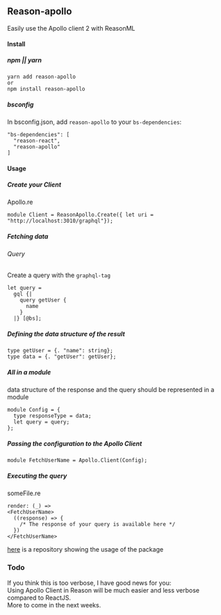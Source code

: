 ## Reason-apollo

Easily use the Apollo client 2 with ReasonML

#### Install

##### npm || yarn
```
yarn add reason-apollo
or
npm install reason-apollo
```

##### bsconfig
In bsconfig.json, add `reason-apollo` to your `bs-dependencies`:
```
"bs-dependencies": [
  "reason-react",
  "reason-apollo"
]
```


#### Usage 

##### Create your Client


Apollo.re
```
module Client = ReasonApollo.Create({ let uri = "http://localhost:3010/graphql"});

```

 
 ##### Fetching data
 
 ###### Query
 Create a query with the `graphql-tag`
 ```
 let query =
   gql {|
     query getUser {
       name
     }
   |} [@bs];
 ```
 ##### Defining the data structure of the result
 ```
 type getUser = {. "name": string};
 type data = {. "getUser": getUser};
 ```
 
 ##### All in a module
 data structure of the response and the query should be represented in a module 
 ```
 module Config = {
   type responseType = data;
   let query = query;
 };

 ```
 
 ##### Passing the configuration to the Apollo Client
 ```
 module FetchUserName = Apollo.Client(Config);
 ```
 
 ##### Executing the query
 someFile.re
 ```
 render: (_) =>
 <FetchUserName>
   ((response) => {
     /* The response of your query is available here */
   })
 </FetchUserName>
 ```
 
 [here](https://github.com/Gregoirevda/reason-apollo-test-usage) is a repository showing the usage of the package
 
 
 ### Todo
 If you think this is too verbose, I have good news for you:   
 Using Apollo Client in Reason will be much easier and less verbose compared to ReactJS.  
 More to come in the next weeks.
